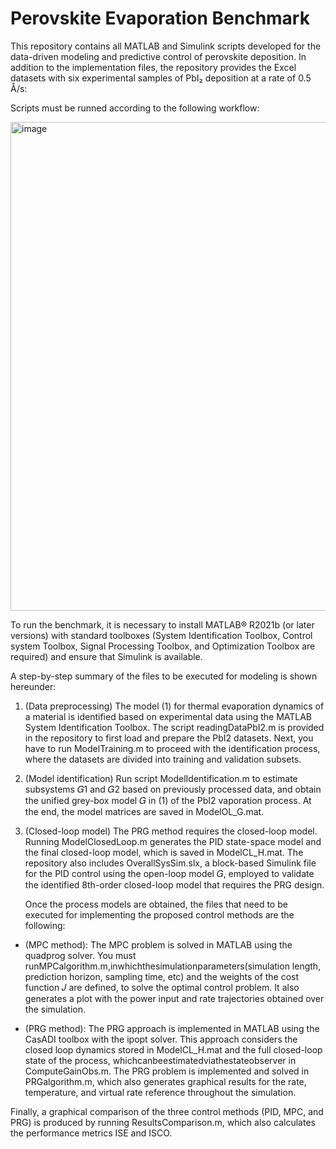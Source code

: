 # Perovskite Evaporation Benchmark
This repository contains all MATLAB and Simulink scripts developed for the data-driven modeling and predictive control of perovskite deposition. In addition to the implementation files, the repository provides the Excel datasets with six experimental samples of PbI₂ deposition at a rate of 0.5 Å/s:

Scripts must be runned according to the following workflow:

<img width="1804" height="782" alt="image" src="https://github.com/user-attachments/assets/38dbe589-9f63-498a-84cc-9528c27dfb5e" />

To run the benchmark, it is necessary to install MATLAB® R2021b (or later versions) with standard toolboxes (System Identification Toolbox, Control system Toolbox, Signal Processing Toolbox, and Optimization Toolbox are required) and ensure that Simulink is available. 


A step-by-step summary of the files to be executed for modeling is shown hereunder:
1. (Data preprocessing) The model (1) for thermal evaporation dynamics of a material is identified based on experimental data using the MATLAB System Identification Toolbox. The script readingDataPbI2.m  is provided in the repository to first load and prepare the PbI2 datasets. Next, you have to run ModelTraining.m to proceed with the identification process, where the datasets are divided into training and validation subsets.
    
 2. (Model identification) Run script ModelIdentification.m to estimate subsystems 𝐺1 and 𝐺2 based on previously processed data, and obtain the unified grey-box model 𝐺 in (1) of the PbI2 vaporation process. At the end, the model matrices are saved in ModelOL_G.mat.
    
 3. (Closed-loop model) The PRG method requires the closed-loop model. Running ModelClosedLoop.m generates the PID state-space model and the final closed-loop model, which is saved in ModelCL_H.mat. The repository also includes OverallSysSim.slx, a block-based Simulink file for the PID control using the open-loop model 𝐺, employed to validate the identified 8th-order closed-loop model that requires the PRG design.
   
    Once the process models are obtained, the files that need to be executed for implementing the proposed control methods are the following:

 - (MPC method): The MPC problem is solved in MATLAB using the quadprog solver. You must runMPCalgorithm.m,inwhichthesimulationparameters(simulation length, prediction horizon, sampling time, etc) and the weights of the cost function 𝐽 are defined, to solve the optimal control problem. It also generates a plot with the power input and rate trajectories obtained over the simulation.
    
 - (PRG method): The PRG approach is implemented in MATLAB using the CasADI toolbox with the ipopt solver. This approach considers the closed loop dynamics stored in ModelCL_H.mat and the full closed-loop state of the process, whichcanbeestimatedviathestateobserver in ComputeGainObs.m. The PRG problem is implemented and solved in PRGalgorithm.m, which also generates graphical results for the rate, temperature, and virtual rate reference throughout the simulation.
    
 Finally, a graphical comparison of the three control methods (PID, MPC, and PRG)  is produced by running ResultsComparison.m, which also calculates the performance metrics ISE and ISCO.
